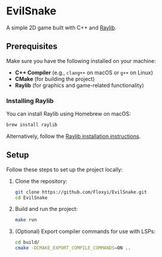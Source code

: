 # EvilSnake

A simple 2D game built with C++ and [Raylib](https://www.raylib.com/).

## Prerequisites

Make sure you have the following installed on your machine:

- **C++ Compiler** (e.g., `clang++` on macOS or `g++` on Linux)
- **CMake** (for building the project)
- **Raylib** (for graphics and game-related functionality)

### Installing Raylib

You can install Raylib using Homebrew on macOS:

```bash
brew install raylib
```

Alternatively, follow the [Raylib installation instructions](https://www.raylib.com/).

## Setup

Follow these steps to set up the project locally:

1. Clone the repository:

    ```bash
    git clone https://github.com/Floxyi/EvilSnake.git
    cd EvilSnake
    ```

2. Build and run the project:

    ```bash
    make run
    ```

3. (Optional) Export compiler commands for use with LSPs:

    ```bash
    cd build/
    cmake -DCMAKE_EXPORT_COMPILE_COMMANDS=ON ..
    ```
